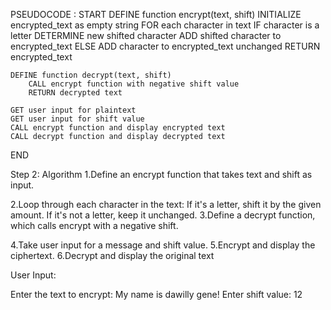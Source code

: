 PSEUDOCODE :
START
    DEFINE function encrypt(text, shift)
        INITIALIZE encrypted_text as empty string
        FOR each character in text
            IF character is a letter
                DETERMINE new shifted character
                ADD shifted character to encrypted_text
            ELSE
                ADD character to encrypted_text unchanged
        RETURN encrypted_text

    DEFINE function decrypt(text, shift)
        CALL encrypt function with negative shift value
        RETURN decrypted text

    GET user input for plaintext
    GET user input for shift value
    CALL encrypt function and display encrypted text
    CALL decrypt function and display decrypted text
END


Step 2: Algorithm
1.Define an encrypt function that takes text and shift as input.

2.Loop through each character in the text:
  If it's a letter, shift it by the given amount.
  If it's not a letter, keep it unchanged.
3.Define a decrypt function, which calls encrypt with a negative shift.

4.Take user input for a message and shift value.
5.Encrypt and display the ciphertext.
6.Decrypt and display the original text



User Input:

Enter the text to encrypt: My name is dawilly gene!
Enter shift value: 12